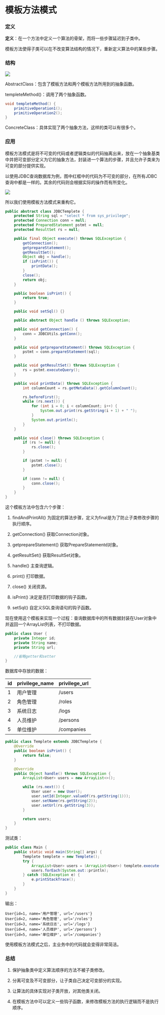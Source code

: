 # 模板方法模式

### 定义
**定义**：在一个方法中定义一个算法的骨架，而将一些步骤延迟到子类中。

模板方法使得子类可以在不改变算法结构的情况下，重新定义算法中的某些步骤。

### 结构
![](temp.png)

AbstractClass：包含了模板方法和两个模板方法所用到的抽象函数。

templeteMethod()：调用了两个抽象函数。
```java
void templeteMethod() {
    primitiveOperation1();
    primitiveOperation2();
}
```

ConcreteClass：具体实现了两个抽象方法，这样的类可以有很多个。

### 应用
模板方法模式是将不可变的代码或者逻辑类似的代码抽离出来，放在一个抽象基类中并把可变部分定义为它的抽象方法，封装进一个算法的步骤，并且允许子类来为可变的部分提供实现。

以使用JDBC查询数据库为例，图中红框中的代码为不可变的部分，在所有JDBC查询中都是一样的。其余的代码则会根据实际的操作而有所变化。

![](jdbc.png)

所以我们使用模板方法模式来重构它。

```java
public abstract class JDBCTemplete {
    protected String sql = "select * from sys_privilege";
    protected Connection conn = null;
    protected PreparedStatement pstmt = null;
    protected ResultSet rs = null;

    public final Object execute() throws SQLException {
        getConnection();
        getprepareStatement();
        getResultSet();
        Object obj = handle();
        if (isPrint()) {
            printData();
        }
        close();
        return obj;
    }

    public boolean isPrint() {
        return true;
    }

    public void setSql() {}

    public abstract Object handle () throws SQLException;

    public void getConnection() {
        conn = JDBCUtils.getConn();
    }

    public void getprepareStatement() throws SQLException {
        pstmt = conn.prepareStatement(sql);
    }

    public void getResultSet() throws SQLException {
        rs = pstmt.executeQuery();
    }

    public void printData() throws SQLException {
        int columnCount = rs.getMetaData().getColumnCount();

        rs.beforeFirst();
        while (rs.next()) {
            for (int i = 0; i < columnCount; i++) {
                System.out.print(rs.getString(i + 1) + " ");
            }
            System.out.println();
        }
    }

    public void close() throws SQLException {
        if (rs != null) {
            rs.close();
        }

        if (pstmt != null) {
            pstmt.close();
        }

        if (conn != null) {
            conn.close();
        }
    }
}
```

这个模板方法中包含六个步骤：
1. findAndPrintAll() 为固定的算法步骤，定义为final是为了防止子类修改步骤的执行顺序。

2. getConnection() 获取Connection对象。

3. getprepareStatement() 获取PrepareStatementd对象。

4. getResultSet() 获取ResultSet对象。

5. handle() 主查询逻辑。

6. print() 打印数据。

7. close() 关闭资源。

8. isPrint() 决定是否打印数据的钩子函数。

9. setSql() 自定义SQL查询语句的钩子函数。

现在使用这个模板来实现一个过程：查询数据库中的所有数据封装在User对象中并返回一个ArrayList列表，不打印数据。

```java
public class User {
    private Integer id;
    private String name;
    private String url;

    //省略getter和setter
}
```
数据库中存放的数据：

| id  | privilege_name | privilege_url |
| --- | -------------- | ------------- |
| 1   | 用户管理       | /users        |
| 2   | 角色管理       | /roles        |
| 3   | 系统日志       | /logs         |
| 4   | 人员维护       | /persons      |
| 5   | 单位维护       | /companies    |

```java
public class Templete extends JDBCTemplete {
    @Override
    public boolean isPrint() {
        return false;
    }

    @Override
    public Object handle() throws SQLException {
        ArrayList<User> users = new ArrayList<>();

        while (rs.next()) {
            User user = new User();
            user.setId(Integer.valueOf(rs.getString(1)));
            user.setName(rs.getString(2));
            user.setUrl(rs.getString(3));
        }

        return users;
    }
}
```

测试类：
```java
public class Main {
    public static void main(String[] args) {
        Templete templete = new Templete();
        try {
            ArrayList<User> users = (ArrayList<User>) templete.execute();
            users.forEach(System.out::println);
        } catch (SQLException e) {
            e.printStackTrace();
        }
    }
}
```

输出：
```
User{id=1, name='用户管理', url='/users'}
User{id=2, name='角色管理', url='/roles'}
User{id=3, name='系统日志', url='/logs'}
User{id=4, name='人员维护', url='/persons'}
User{id=5, name='单位维护', url='/companies'}
```

使用模板方法模式之后，主业务中的代码就会变得非常简洁。

### 总结
1. 保护抽象类中定义算法顺序的方法不被子类修改。

2. 分离可变及不可变部分，让子类自己决定可变部分的实现。

3. 让算法的具体实现对子类开放，对其他类关闭。

4. 在模板方法中可以定义一些钩子函数，来修改模板方法的执行逻辑而不是执行顺序。
